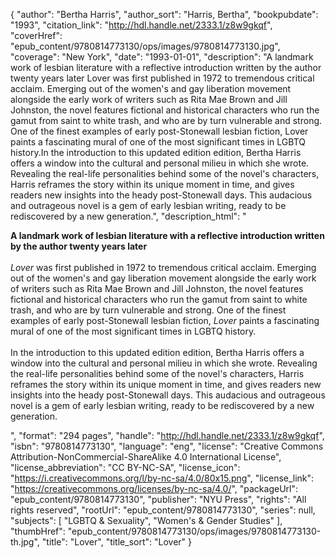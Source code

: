 {
  "author": "Bertha Harris",
  "author_sort": "Harris, Bertha",
  "bookpubdate": "1993",
  "citation_link": "http://hdl.handle.net/2333.1/z8w9gkqf",
  "coverHref": "epub_content/9780814773130/ops/images/9780814773130.jpg",
  "coverage": "New York",
  "date": "1993-01-01",
  "description": "A landmark work of lesbian literature with a reflective introduction written by the author twenty years later Lover was first published in 1972 to tremendous critical acclaim. Emerging out of the women's and gay liberation movement alongside the early work of writers such as Rita Mae Brown and Jill Johnston, the novel features fictional and historical characters who run the gamut from saint to white trash, and who are by turn vulnerable and strong. One of the finest examples of early post-Stonewall lesbian fiction, Lover paints a fascinating mural of one of the most significant times in LGBTQ history.In the introduction to this updated edition edition, Bertha Harris offers a window into the cultural and personal milieu in which she wrote. Revealing the real-life personalities behind some of the novel's characters, Harris reframes the story within its unique moment in time, and gives readers new insights into the heady post-Stonewall days. This audacious and outrageous novel is a gem of early lesbian writing, ready to be rediscovered by a new generation.",
  "description_html": "<p><b>A landmark work of lesbian literature with a reflective introduction written by the author twenty years later </b><br><br><i>Lover </i>was first published in 1972 to tremendous critical acclaim. Emerging out of the women's and gay liberation movement alongside the early work of writers such as Rita Mae Brown and Jill Johnston, the novel features fictional and historical characters who run the gamut from saint to white trash, and who are by turn vulnerable and strong. One of the finest examples of early post-Stonewall lesbian fiction, <i>Lover </i>paints a fascinating mural of one of the most significant times in LGBTQ history.<br><br>In the introduction to this updated edition edition, Bertha Harris offers a window into the cultural and personal milieu in which she wrote. Revealing the real-life personalities behind some of the novel's characters, Harris reframes the story within its unique moment in time, and gives readers new insights into the heady post-Stonewall days. This audacious and outrageous novel is a gem of early lesbian writing, ready to be rediscovered by a new generation.</p>",
  "format": "294 pages",
  "handle": "http://hdl.handle.net/2333.1/z8w9gkqf",
  "isbn": "9780814773130",
  "language": "eng",
  "license": "Creative Commons Attribution-NonCommercial-ShareAlike 4.0 International License",
  "license_abbreviation": "CC BY-NC-SA",
  "license_icon": "https://i.creativecommons.org/l/by-nc-sa/4.0/80x15.png",
  "license_link": "https://creativecommons.org/licenses/by-nc-sa/4.0/",
  "packageUrl": "epub_content/9780814773130",
  "publisher": "NYU Press",
  "rights": "All rights reserved",
  "rootUrl": "epub_content/9780814773130",
  "series": null,
  "subjects": [
    "LGBTQ & Sexuality",
    "Women's & Gender Studies"
  ],
  "thumbHref": "epub_content/9780814773130/ops/images/9780814773130-th.jpg",
  "title": "Lover",
  "title_sort": "Lover"
}
